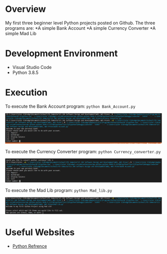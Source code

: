 # Overview
My first three beginner level Python projects posted on Github. The three programs are:
*A simple Bank Account
*A simple Currency Converter
*A simple Mad Lib


# Development Environment

* Visual Studio Code
* Python 3.8.5

# Execution

To execute the Bank Account program: `python Bank_Account.py`

![Program screenshot showing the Bank Account program running](Bank_account.png)

To execute the Currency Converter program: `python Currency_converter.py`

![Program screenshot showing the Currency Converter program running](Currency_converter.png)

To execute the Mad Lib program: `python Mad_lib.py`

![Program screenshot showing the Mad Lib program running](Mad_lib.png)

# Useful Websites

* [Python Refrence](https://docs.python.org/3/library/index.html)
